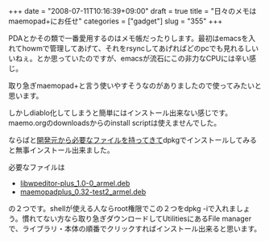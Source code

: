 +++
date = "2008-07-11T10:16:39+09:00"
draft = true
title = "日々のメモはmaemopad+にお任せ"
categories = ["gadget"]
slug = "355"
+++

PDAとかその類で一番愛用するのはメモ帳だったりします。最初はemacsを入れてhowmで管理してあげて、それをrsyncしてあげればどのpcでも見れるしいいねぇ。とか思っていたのですが、emacsが流石にこの非力なCPUには辛い感じ。

取り急ぎmaemopad+と言う使いやすそうなのがありましたので使ってみたいと思います。

しかしdiablo化してしまうと簡単にはインストール出来ない感じです。maemo.orgのdownloadsからのinstall scriptは使えませんでした。

ならばと<a href="https://garage.maemo.org/frs/?group_id=30">開発元から必要なファイルを持ってきて</a>dpkgでインストールしてみると無事インストール出来ました。

必要なファイルは
<ul>
	<li><a href="https://garage.maemo.org/frs/download.php/2365/libwpeditor-plus_1.0-0_armel.deb">libwpeditor-plus_1.0-0_armel.deb</a></li>
	<li><a href="https://garage.maemo.org/frs/download.php/2641/maemopadplus_0.32-test2_armel.deb">maemopadplus_0.32-test2_armel.deb</a></li>
</ul>
の２つです。shellが使える人ならroot権限でこの２つをdpkg -iで入れましょう。慣れてない方なら取り急ぎダウンロードしてUtilitiesにあるFile managerで、ライブラリ・本体の順番でクリックすればインストール出来ると思います。
